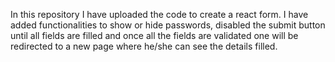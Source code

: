 <p>In this repository I have uploaded the code to create a react form. I have added functionalities to show or hide passwords, disabled the submit button until all fields are filled and once all the fields are validated one will be redirected to a new page where he/she can see the details filled.</p>
